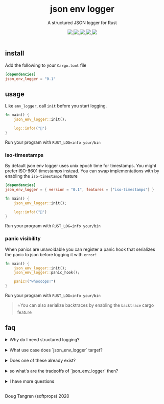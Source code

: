 <h1 align="center">
  json env logger
</h1>

<p align="center">
   A structured JSON logger for Rust
</p>

<div align="center">
  <a alt="GitHub Actions" href="https://github.com/softprops/json-env-logger/actions">
    <img src="https://github.com/softprops/json-env-logger/workflows/Main/badge.svg"/>
  </a>
  <a alt="crates.io" href="https://crates.io/crates/json-env-logger">
    <img src="https://img.shields.io/crates/v/json-env-logger.svg?logo=rust"/>
  </a>
  <a alt="docs.rs" href="http://docs.rs/json-env-logger">
    <img src="https://docs.rs/json-env-logger/badge.svg"/>
  </a>
  <a alt="latest docs" href="https://softprops.github.io/json-env-logger">
   <img src="https://img.shields.io/badge/docs-latest-green.svg"/>
  </a>
  <a alt="license" href="LICENSE">
    <img src="https://img.shields.io/badge/license-MIT-brightgreen.svg"/>
  </a>
</div>

<br />

## install

Add the following to your `Cargo.toml` file

```toml
[dependencies]
json_env_logger = "0.1"
```

## usage

Like `env_logger`, call `init` before you start logging.

```rust
fn main() {
    json_env_logger::init();

    log::info!("👋")
}
```

Run your program with `RUST_LOG=info your/bin`

### iso-timestamps

By default json env logger uses unix epoch time for timestamps. You might prefer
ISO-8601 timestamps instead. You can swap implementations with by enabling the `iso-timestamps` feature

```toml
[dependencies]
json_env_logger = { version = "0.1", features = ["iso-timestamps"] }
```

```rust
fn main() {
    json_env_logger::init();

    log::info!("👋")
}
```

Run your program with `RUST_LOG=info your/bin`

### panic visibility

When panics are unavoidable you can register a panic hook that serializes the panic to json before logging it with `error!`

```rust
fn main() {
    json_env_logger::init();
    json_env_logger::panic_hook();

    panic!("whoooops!")
}
```

Run your program with `RUST_LOG=info your/bin`

> ⭐You can also serialize backtraces by enabling the `backtrace` cargo feature

## faq

<details><summary>Why do I need structured logging?</summary>
<p>

Maybe you don't. ...But maybe you do! You might if you run applications in production that in an environment whose log aggregation does useful things
for you if you emit json logs such as

  - structured field based filters, an alternative to artisanal regex queries
  - aggregation statistics 
  - alerting automation
  - anomaly detection
  - basically anything a computer can do for you when its able logs are structured in a machine readable format 

</p>
</details>
&nbsp;

 <details><summary>What use case does `json_env_logger` target?</summary>
<p>
Most folks Rust logging market start out with `log`. They soon find they need configurable logging so they move to `env_logger`. Sometimes they want `env_logger` but pretty logging for host local application so they move to `pretty_env_logger`.

In other cases you want to run applications in a cloud service that reward you for emitting logs in JSON format. That's use case this targets, those coming from `env_logger` but would like to leverage build in JSON log parsing and discovery options their cloud provided offers for free. That's the use case `json_env_logger` targets.
</p>
</details>
&nbsp;
 <details><summary>Does one of these already exist?</summary>
<p>

Yes. Like the Rust ecosystem, they are all good. Picking a dependencies is a dance of picking your tradeoffs.

There's [`slog`](https://github.com/slog-rs/slog), an entire ecosystem of logging for Rust. It's strength is that its highly configurable. It's drawback is that it's highly configurable interface can get into the way of simple cases where you just want to emit structured logs in json without a lot of setup.

Here's an example from its [docs](https://docs.rs/slog-json/2.3.0/slog_json/)

```rust
#[macro_use]
extern crate slog;
extern crate slog_json;

use slog::Drain;
use std::sync::Mutex;

fn main() {
    let root = slog::Logger::root(
        Mutex::new(slog_json::Json::default(std::io::stderr())).map(slog::Fuse),
        o!("version" => env!("CARGO_PKG_VERSION"))
    );
}
```

vs

```rust
fn main() {
    json_env_logger::init();
}
```

There's also [`femme`](https://github.com/lrlna/femme/) which is one part a pretty printer, one part JSON logger, and one part WASM JS object logger. It's strength is that is indeed pretty! It's not _just_ pretty logger and yet also not _just_ a JSON logger. It's a assortment of things making it broadly focused rather than narrowly focused on JSON log formatting. If you only use one of those things you might be packing more than you need. If you are migrating from `env_logger`'s environment variable driving configuration options you are a bit out of luck. You will be finding yourself recompiling and rebuilding your application to change log levels.

</p>
</details>
&nbsp;

 <details><summary>so what's are the tradeoffs of `json_env_logger` then?</summary>
<p>

Glad you asked. `env_logger` has some opinion defaults, some of which you might not like. An example, it logs to stderr by default. You might play for team stdout. The good news is that json_env_logger exposes its interfaces for overriding those opinions. 

Some features of `env_logger` `json_env_logger` doesn't use and those bring in extra transitive dependencies. We're aware. Luckily they are all behind `env_logger` feature flags and `json_env_logger` turns them all off! The only transient dependency is then just `log` which you already have :)
</p>
</details>
&nbsp;

<details><summary>I have more questions</summary>
<p>
 That's not technically a question but ok. Ask away by opening a GitHub issue. Thanks!
</p>
</details>
&nbsp;

Doug Tangren (softprops) 2020